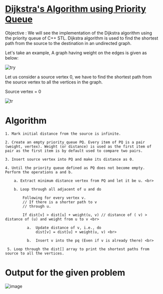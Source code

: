 # [Dijkstra's Algorithm using Priority Queue](https://github.com/maheshdbabar9340/LearnCPP/blob/maheshdbabar9340-patch-1/G-GraphAlgorithms/Dijkstra's%20Algorithm/DijkstrasUsingPriorityQueue.cpp)

Objective : We will see the implementation of the Dijkstra algorithm using the priority queue of C++ STL. Dijkstra algorithm is used to find the shortest path from the source to the destination in an undirected graph.

Let's take an example, A graph having weight on the edges is given as below:

![try](https://user-images.githubusercontent.com/53929423/163178252-bfcdb6f7-4eba-4bf6-893f-c97d489eb485.PNG)


Let us consider a source vertex 0, we have to find the shortest path from the source vertex to all the vertices in the graph.

Source vertex = 0

![tr](https://user-images.githubusercontent.com/53929423/163178272-cf69d282-564d-48bc-ad34-de361bc2ab3a.PNG)


# Algorithm 

    1. Mark initial distance from the source is infinite.

    2. Create an empty priority_queue PQ. Every item of PQ is a pair (weight, vertex). Weight (or distance) is used as the first item of pair as the first item is by default used to compare two pairs.

    3. Insert source vertex into PQ and make its distance as 0.

    4. Until the priority queue defined as PQ does not become empty. Perform the operations a and b.

        a. Extract minimum distance vertex from PQ and let it be u. <br>

        b. Loop through all adjacent of u and do

            Following for every vertex v.
            // If there is a shorter path to v
            // through u.

            If dist[v] > dist[u] + weight(u, v) // distance of ( v) > distance of (u) and weight from u to v <br>

              a.  Update distance of v, i.e., do
                  dist[v] = dist[u] + weight(u, v) <br>

              b.  Insert v into the pq (Even if v is already there) <br>

     5. Loop through the dist[] array to print the shortest paths from source to all the vertices.
     
  
# Output for the given problem

![image](https://user-images.githubusercontent.com/53929423/163178809-b85f608a-6528-4b09-bb87-b8d1d1d4a5b4.png)
